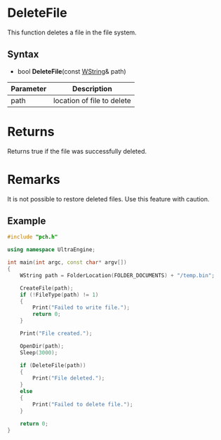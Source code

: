 # DeleteFile #
This function deletes a file in the file system.

## Syntax ##
- bool **DeleteFile**(const [WString](WString)& path)

| Parameter | Description |
| --- | --- |
| path | location of file to delete |

# Returns #
Returns true if the file was successfully deleted.

# Remarks #
It is not possible to restore deleted files. Use this feature with caution.

## Example

```c++
#include "pch.h"

using namespace UltraEngine;

int main(int argc, const char* argv[])
{
	WString path = FolderLocation(FOLDER_DOCUMENTS) + "/temp.bin";

	CreateFile(path);
	if (!FileType(path) != 1)
	{
		Print("Failed to write file.");
		return 0;
	}

	Print("File created.");

	OpenDir(path);
	Sleep(3000);

	if (DeleteFile(path))
	{
		Print("File deleted.");
	}
	else
	{
		Print("Failed to delete file.");
	}

	return 0;
}
```
